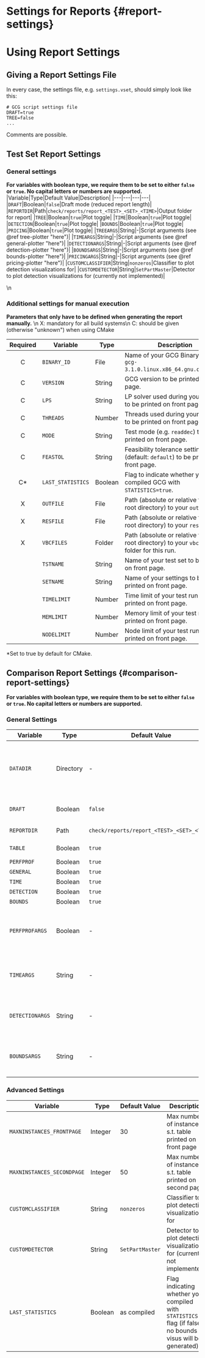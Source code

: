# Settings for Reports {#report-settings}

# Using Report Settings
## Giving a Report Settings File
In every case, the settings file, e.g. `settings.vset`, should simply look like this:
```
# GCG script settings file
DRAFT=true
TREE=false
...
```
Comments are possible.

## Test Set Report Settings
### General settings
**For variables with boolean type, we require them to be set to either `false` or `true`. No capital letters or numbers are supported.**
|Variable|Type|Default Value|Description|
|---|---|---|---|
|`DRAFT`|Boolean|`false`|Draft mode (reduced report length)|
|`REPORTDIR`|Path|`check/reports/report_<TEST>_<SET>_<TIME>`|Output folder for report|
|`TREE`|Boolean|`true`|Plot toggle|
|`TIME`|Boolean|`true`|Plot toggle|
|`DETECTION`|Boolean|`true`|Plot toggle|
|`BOUNDS`|Boolean|`true`|Plot toggle|
|`PRICING`|Boolean|`true`|Plot toggle|
|`TREEARGS`|String|-|Script arguments (see @ref tree-plotter "here")|
|`TIMEARGS`|String|-|Script arguments (see @ref general-plotter "here")|
|`DETECTIONARGS`|String|-|Script arguments (see @ref detection-plotter "here")|
|`BOUNDSARGS`|String|-|Script arguments (see @ref bounds-plotter "here")|
|`PRICINGARGS`|String|-|Script arguments (see @ref pricing-plotter "here")|
|`CUSTOMCLASSIFIER`|String|`nonzeros`|Classifier to plot detection visualizations for|
|`CUSTOMDETECTOR`|String|`SetPartMaster`|Detector to plot detection visualizations for (currently not implemented)|

\n
### Additional settings for manual execution
**Parameters that only have to be defined when generating the report manually.** \n
X: mandatory for all build systems\n
C: should be given (otherwise "unknown") when using CMake

|Required|Variable|Type|Description|
|:-:|---|---|---|
|C|`BINARY_ID`|File|Name of your GCG Binary (e.g. `gcg-3.1.0.linux.x86_64.gnu.opt.spx2`).|
|C|`VERSION`|String|GCG version to be printed on front page.|
|C|`LPS`|String|LP solver used during your test run to be printed on front page.|
|C|`THREADS`|Number|Threads used during your test run to be printed on front page.|
|C|`MODE`|String|Test mode (e.g. `readdec`) to be printed on front page.|
|C|`FEASTOL`|String|Feasibility tolerance setting (default: `default`) to be printed on front page.|
|C*|`LAST_STATISTICS`|Boolean|Flag to indicate whether you compiled GCG with `STATISTICS=true`.|
|X|`OUTFILE`|File|Path (absolute or relative to GCG root directory) to your `out` file.|
|X|`RESFILE`|File|Path (absolute or relative to GCG root directory) to your `res` file.|
|X|`VBCFILES`|Folder|Path (absolute or relative to GCG root directory) to your `vbc` files folder for this run.|
| |`TSTNAME`|String|Name of your test set to be printed on front page.|
| |`SETNAME`|String|Name of your settings to be printed on front page.|
| |`TIMELIMIT`|Number|Time limit of your test run to be printed on front page.|
| |`MEMLIMIT`|Number|Memory limit of your test run to be printed on front page.|
| |`NODELIMIT`|Number|Node limit of your test run to be printed on front page.|

*Set to true by default for CMake.

## Comparison Report Settings {#comparison-report-settings}
**For variables with boolean type, we require them to be set to either `false` or `true`. No capital letters or numbers are supported.**

### General Settings
|Variable|Type|Default Value|Description|
|---|---|---|---|
|`DATADIR`|Directory|-|Must be the directory including your `.out` and `.res` files (will be asked for if not given).|
|`DRAFT`|Boolean|`false`|Draft mode (reduced report length)|
|`REPORTDIR`|Path|`check/reports/report_<TEST>_<SET>_<TIME>`|Output folder for report|
|`TABLE`|Boolean|`true`|Comparison Table toggle|
|`PERFPROF`|Boolean|`true`|Plot toggle|
|`GENERAL`|Boolean|`true`|Plot toggle|
|`TIME`|Boolean|`true`|Plot toggle|
|`DETECTION`|Boolean|`true`|Plot toggle|
|`BOUNDS`|Boolean|`true`|Plot toggle|
|`PERFPROFARGS`|Boolean|-|Script arguments (see @ref performance-profile-plotter "here")|
|`TIMEARGS`|String|-|Script arguments (see @ref general-plotter "here")|
|`DETECTIONARGS`|String|-|Script arguments (see @ref detection-plotter "here")|
|`BOUNDSARGS`|String|-|Script arguments (see @ref bounds-plotter "here")|

### Advanced Settings
|Variable|Type|Default Value|Description|
|---|---|---|---|
|`MAXNINSTANCES_FRONTPAGE`|Integer|30|Max number of instances s.t. table printed on front page|
|`MAXNINSTANCES_SECONDPAGE`|Integer|50|Max number of instances s.t. table printed on second page|
|`CUSTOMCLASSIFIER`|String|`nonzeros`|Classifier to plot detection visualizations for|
|`CUSTOMDETECTOR`|String|`SetPartMaster`|Detector to plot detection visualizations for (currently not implemented)|
|`LAST_STATISTICS`|Boolean|as compiled|Flag indicating whether you compiled with `STATISTICS` flag (if false, no bounds visus will be generated)|